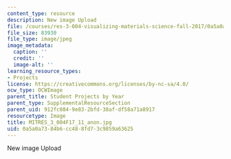 ```yaml
---
content_type: resource
description: New image Upload
file: /courses/res-3-004-visualizing-materials-science-fall-2017/0a5a0a7384b6cc488fd73c9859a63625_MITRES_3_004F17_11_anon.jpg
file_size: 83930
file_type: image/jpeg
image_metadata:
  caption: ''
  credit: ''
  image-alt: ''
learning_resource_types:
- Projects
license: https://creativecommons.org/licenses/by-nc-sa/4.0/
ocw_type: OCWImage
parent_title: Student Projects by Year
parent_type: SupplementalResourceSection
parent_uid: 912fc084-9e83-2bfd-38af-df58a71a8917
resourcetype: Image
title: MITRES_3_004F17_11_anon.jpg
uid: 0a5a0a73-84b6-cc48-8fd7-3c9859a63625
---
```

New image Upload